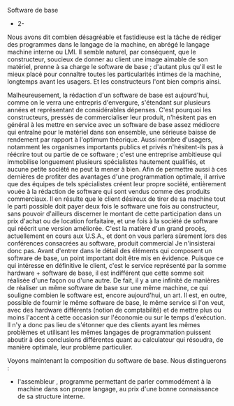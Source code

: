 <line>Software de base</line>
- 2-

<line>Nous avons dit combien désagréable et fastidieuse est la tâche de rédiger des programmes dans le langage de la machine, en abrégé le langage machine interne ou LMI. Il semble naturel, par conséquent, que le constructeur, soucieux de donner au client une image aimable de son matériel, prenne à sa charge le software de base ; d'autant plus qu'il est le mieux placé pour connaître toutes les particularités intimes de la machine, longtemps avant les usagers. Et les constructeurs l'ont bien compris ainsi.</line>

<line>Malheureusement, la rédaction d'un software de base est aujourd'hui, comme on le verra une entrepris d'envergure, s'étendant sur plusieurs années et représentant de considérables dépenses. C'est pourquoi les constructeurs, pressés de commercialiser leur produit, n'hésitent pas en général à les mettre en service avec un software de base assez médiocre qui entraîne pour le matériel dans son ensemble, une sérieuse baisse de rendement par rapport à l'optimum théorique.</line>
<line>Aussi nombre d'usagers, notamment les organismes importants publics et privés n'hésitent-ils pas à réécrire tout ou partie de ce software ; c'est une entreprise ambitieuse qui immobilise longuement plusieurs spécialistes hautement qualifiés, et aucune petite société ne peut la mener à bien.</line>
<line>Afin de permettre aussi à ces dernières de profiter des avantages d'une programmation optimale, il arrive que des équipes de tels spécialistes créent leur propre société, entièrement vouée à la rédaction de software qui sont vendus comme des produits commerciaux. Il en résulte que le client désireux de tirer de sa machine tout le parti possible doit payer deux fois le software une fois au constructeur, sans pouvoir d'ailleurs discerner le montant de cette participation dans un prix d'achat ou de location forfaitaire, et une fois à la société de software qui réécrit une version améliorée. C'est la matière d'un grand procès, actuellement en cours aux U.S.A., et dont on vous parlera sûrement lors des conférences consacrées au software, produit commercial Je n'insisterai donc pas.</line>
<line>Avant d'entrer dans le détail des éléments qui composent un software de base, un point important doit être mis en évidence. Puisque ce qui intéresse en définitive le client, c'est le service représenté par la somme hardware + software de base, il est indifférent que cette somme soit réalisée d'une façon ou d'une autre.</line>
<line>De fait, il y a une infinité de manières de réaliser un même software de base sur une même machine, ce qui souligne combien le software est, encore aujourd'hui, un art. Il est, en outre, possible de fournir le même software de base, le même service si l'on veut, avec des hardware différents (notion de comptabilité) et de mettre plus ou moins l'accent à cette occasion sur l'économie ou sur le temps d'exécution. Il n'y a donc pas lieu de s'étonner que des clients ayant les mêmes problèmes et utilisant les mêmes langages de programmation puissent aboutir à des conclusions différentes quant au calculateur qui résoudra, de manière optimale, leur problème particulier.</line>

<line>Voyons maintenant la composition du software de base. Nous distinguerons :

- l'assembleur , programme permettant de parler commodément à la machine dans son propre langage, au prix d'une bonne connaissance de sa structure interne.</line>